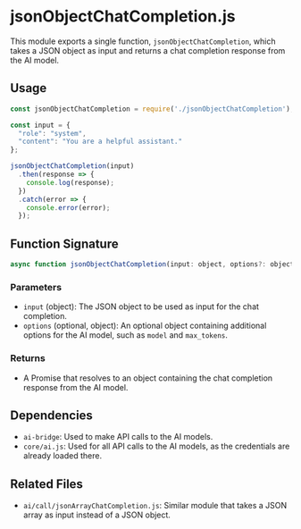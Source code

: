 # jsonObjectChatCompletion.js

This module exports a single function, `jsonObjectChatCompletion`, which takes a JSON object as input and returns a chat completion response from the AI model.

## Usage

```javascript
const jsonObjectChatCompletion = require('./jsonObjectChatCompletion');

const input = {
  "role": "system",
  "content": "You are a helpful assistant."
};

jsonObjectChatCompletion(input)
  .then(response => {
    console.log(response);
  })
  .catch(error => {
    console.error(error);
  });
```

## Function Signature

```javascript
async function jsonObjectChatCompletion(input: object, options?: object): Promise<object>
```

### Parameters

- `input` (object): The JSON object to be used as input for the chat completion.
- `options` (optional, object): An optional object containing additional options for the AI model, such as `model` and `max_tokens`.

### Returns

- A Promise that resolves to an object containing the chat completion response from the AI model.

## Dependencies

- `ai-bridge`: Used to make API calls to the AI models.
- `core/ai.js`: Used for all API calls to the AI models, as the credentials are already loaded there.

## Related Files

- `ai/call/jsonArrayChatCompletion.js`: Similar module that takes a JSON array as input instead of a JSON object.